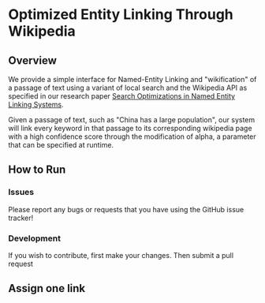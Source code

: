 Optimized Entity Linking Through Wikipedia
========

## Overview
We provide a simple interface for Named-Entity Linking and "wikification" of a passage of text using a variant of local search and the Wikipedia API as specified in our research paper 
[Search Optimizations in Named Entity Linking Systems](http://example.net/). 

Given a passage of text, such as "China has a large population", our system will link every keyword in that passage to its corresponding wikipedia page with a high confidence score through the modification of alpha, a parameter that can be specified at runtime.

## How to Run 



### Issues

Please report any bugs or requests that you have using the GitHub issue tracker!

### Development

If you wish to contribute, first make your changes. Then submit a pull request


  Assign one link
 - 

